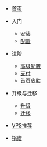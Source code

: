 * [首页](/home)

* 入门
  * [安装](/install)
  * [配置](/config)

* 进阶
  * [高级配置](/advanced)
  * [支付](/pay)
  * [首页皮肤](/skin)

* 升级与迁移
  * [升级](/upgrade)
  * [迁移](/transfer)

* [VPS推荐](/vps)
* [捐赠](/donate)
